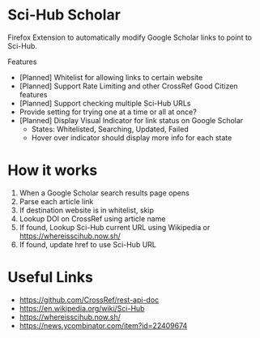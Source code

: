 # Sci-Hub Scholar

Firefox Extension to automatically modify Google Scholar links to point to Sci-Hub.

Features

- [Planned] Whitelist for allowing links to certain website
- [Planned] Support Rate Limiting and other CrossRef Good Citizen features
- [Planned] Support checking multiple Sci-Hub URLs
 - Provide setting for trying one at a time or all at once?
- [Planned] Display Visual Indicator for link status on Google Scholar
  - States: Whitelisted, Searching, Updated, Failed
  - Hover over indicator should display more info for each state
  

# How it works

1. When a Google Scholar search results page opens
2. Parse each article link
3. If destination website is in whitelist, skip
4. Lookup DOI on CrossRef using article name
5. If found, Lookup Sci-Hub current URL using Wikipedia or https://whereisscihub.now.sh/
6. If found, update href to use Sci-Hub URL

# Useful Links
- https://github.com/CrossRef/rest-api-doc
- https://en.wikipedia.org/wiki/Sci-Hub
- https://whereisscihub.now.sh/
- https://news.ycombinator.com/item?id=22409674
